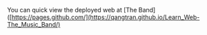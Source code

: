 You can quick view the deployed web at [The Band]([https://pages.github.com/](https://qangtran.github.io/Learn_Web-The_Music_Band/) 
